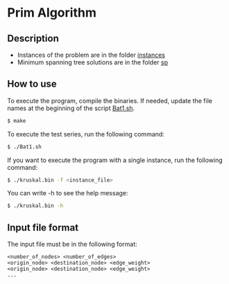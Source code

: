 # Prim Algorithm

## Description
- Instances of the problem are in the folder [instances](./instances)
- Minimum spanning tree solutions are in the folder [sp](./sp)

## How to use
To execute the program, compile the binaries. If needed, update the file names at the beginning of the script [Bat1.sh](./Bat1.sh).

```bash
$ make
```

To execute the test series, run the following command:
```bash
$ ./Bat1.sh
```

If you want to execute the program with a single instance, run the following command:
```bash
$ ./kruskal.bin -f <instance_file>
```

You can write -h to see the help message:
```bash
$ ./kruskal.bin -h
```

## Input file format

The input file must be in the following format:

```
<number_of_nodes> <number_of_edges>
<origin_node> <destination_node> <edge_weight>
<origin_node> <destination_node> <edge_weight>
...
```